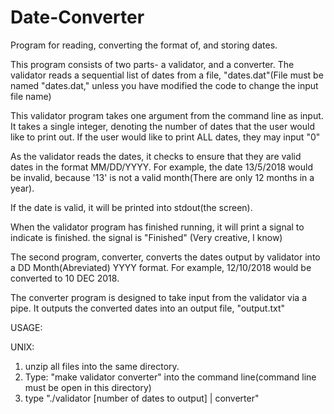 # Date-Converter
Program for reading, converting the format of, and storing dates. 

This program consists of two parts- a validator, and a converter. 
The validator reads a sequential list of dates from a file, "dates.dat"(File must be named "dates.dat,"
unless you have modified the code to change the input file name)

This validator program takes one argument from the command line as input. It takes a single integer, denoting
the number of dates that the user would like to print out. If the user would like to print ALL dates, they may input "0"

As the validator reads the dates, it checks to ensure that they are valid dates in the format MM/DD/YYYY.
For example, the date 13/5/2018 would be invalid, because '13' is not a valid month(There are only 12 months in a year).

If the date is valid, it will be printed into stdout(the screen). 

When the validator program has finished running, it will print a signal to indicate is finished. the signal is "Finished"
(Very creative, I know)

The second program, converter, converts the dates output by validator into a DD Month(Abreviated) YYYY format.
For example, 12/10/2018 would be converted to 10 DEC 2018.

The converter program is designed to take input from the validator via a pipe. It outputs the converted dates into
an output file, "output.txt"

USAGE:

UNIX:
1. unzip all files into the same directory. 
2. Type: "make validator converter" into the command line(command line must be open in this directory)
3. type "./validator [number of dates to output] | converter"
